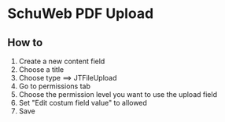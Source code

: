 # SchuWeb PDF Upload

## How to
1. Create a new content field
2. Choose a title
3. Choose type ==> JTFileUpload
4. Go to permissions tab
5. Choose the permission level you want to use the upload field
6. Set "Edit costum field value" to allowed
7. Save
